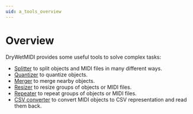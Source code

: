 ```yaml
---
uid: a_tools_overview
---
```


# Overview

DryWetMIDI provides some useful tools to solve complex tasks:

* [Splitter](xref:a_splitter) to split objects and MIDI files in many different ways.
* [Quantizer](xref:a_quantizer) to quantize objects.
* [Merger](xref:a_merger) to merge nearby objects.
* [Resizer](xref:a_resizer) to resize groups of objects or MIDI files.
* [Repeater](xref:a_repeater) to repeat groups of objects or MIDI files.
* [CSV converter](xref:Melanchall.DryWetMidi.Tools.CsvConverter) to convert MIDI objects to CSV representation and read them back.